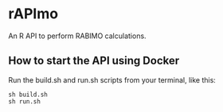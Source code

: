 # rAPImo

An R API to perform RABIMO calculations.

## How to start the API using Docker

Run the build.sh and run.sh scripts from your terminal, like this:

```
sh build.sh
sh run.sh
```
